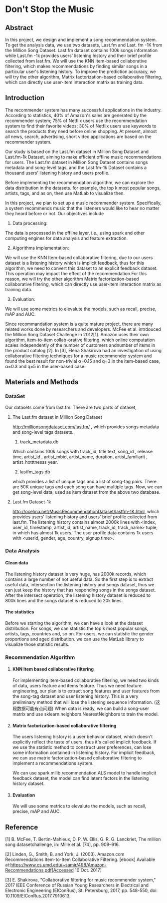 # Don't Stop the Music
## Abstract

In this project, we design and implement a song recommendation system. To get the analysis data, we use two datasets, Last.fm and  Last. fm  -1K from the Million Song Dataset. Last.fm dataset contains 100k songs information while  Last.fm  -1k provides users' listening history and their brief profile collected from last.fm. We will use the KNN item-based collaborative filtering, which makes recommendations by finding similar songs in a particular user's listening history. To improve the prediction accuracy, we will try the other algorithm, Matrix factorization-based collaborative filtering, which can directly use user-item interaction matrix as training data.

## Introduction

The recommender system has many successful applications in the industry. According to statistics, 40% of Amazon's sales are generated by the recommender system; 75% of Netflix users use the recommendation system to find their favorite videos; 30% of Netflix users use keywords to search the products they need before online shopping. At present, almost all news, search, advertising, short video applications are based on the recommender system.

Our study is based on the Last.fm dataset in Million Song Dataset  and Last.fm-1k Dataset, aiming to make efficient offline music recommendations for users.  The Last.fm dataset in Million Song Dataset contains songs metadata and song-level tags, and the Last.fm-1k Dataset contains a thousand users' listening history and users profile. 

Before implementing the recommendation algorithm, we can explore the data distribution in the datasets. for example, the top k most popular songs, artists, tags, and as on,  then use MatLab to visualize then.

In this project, we plan to set up a music recommender system. Specifically, a system recommends music that the listeners would like to hear no matter they heard before or not. Our objectives include 

1) Data processing: 

The data is processed in the offline layer, i.e., using spark and other computing engines for data analysis and feature extraction. 

2) Algorithms implementation: 

We will use the KNN Item-based collaborative filtering, due to our users dataset is a listening history which is implicit feedback, thus for this algorithm, we need to convert this dataset to an explicit feedback dataset. This operation may impact the effect of the recommendation.For this reason, we will try the other algorithm Matrix factorization-based collaborative filtering, which can directly use user-item interaction matrix as training data.

3) Evaluation: 

We will use some metrics to elevalute the models, such as recall, precise, mAP and AUC.

Since recommandation system is a quite mature project, there are many related works done by researchers and developers. McFee et al. intrdouced the Million Song Dataset Challenge in 2012[1]. Amazon uses their own algorithm, item-to-item collab-orative filtering, which online computation scales independently of the number of customers andnumber of items in the product catalog [2]. In [3], Elena Shakirova had an investigation of using collaborative filtering techniques for a music recommender system and found the best result for non-trivial α=0.15 and q=3 in the item-based case, α=0.3 and q=5 in the user-based case.


## Materials and Methods

### DataSet

Our datasets come from last.fm. There are two parts of dataset, 

1. The Last.fm dataset in Million Song Dataset

   http://millionsongdataset.com/lastfm/ , which provides songs metadata and song-level tags datasets.

   1) track_metadata.db

   Which contains 100k songs with track_id, title text, song_id , release time, artist_id , artist_mbid, artist_name, duration, artist_familiarit , artist_hotttnesss  year.

   2) lastfm_tags.db

   which provides a list of unique tags and a list of song-tag pairs. There are 50K unique tags and each song can have multiple tags. Now, we can get song-level data, used as item dataset  from the above two database.

2. Last.fm Dataset-1k

   http://ocelma.net/MusicRecommendationDataset/lastfm-1K.html, which provides users' listening history  and  users' brief profile collected from last.fm.  The listening history contains almost 2000k lines with <index, user_id, timestamp, artist_id, artist_name, track_id, track_name> tuple, in which has almost 1k users. The user profile data contains 1k users with <userid, gender, age, country, signup time>.



### Data Analysis

#### Clean data

The listening history dataset is very huge, has 2000k records, which contains a large number of not useful data. So the first step is to extract useful data, intersection the listening history and songs dataset, thus we can just keep the history that has responding songs in the songs dataset. After the intersect operation, the listening history dataset is reduced to 800k lines and the songs dataset is reduced to 20k lines.

#### The statistics

Before we starting the algorithm, we can have a look at the dataset distribution. For songs, we can statistic the top k most popular songs, artists, tags, countries and, so on. For users, we can statistic the gender proportions and aged distribution. we can use the MatLab library to visualize those statistic results.

### Recommendation Algorithm

1. #### KNN Item based collaborative filtering 

   For implementing item-based collaborative filtering, we need two kinds of data, users feature and items feature. Thus we need feature engineering, our plan is to extract song features and user features from the song-tag dataset and user listening history. This is a very preliminary method that will lose the listening sequence information. (这段数据可能有点问题) When data is ready, we can build a song-user matrix and use sklearn.neighbors.NearestNeighbors to train the model.

2. #### Matrix factorization-based collaborative filtering

   The users listening history is a user behavior dataset, which doesn't explicitly reflect the taste of users, thus it's called implicit feedback. If we use the statistic method to construct user preferences, can lose some information contained in listening history. 
   For implicit feedback, we can use matrix factorization-based collaborative filtering to implement a recommendations system.

   We can use spark.mllib.recommendation.ALS model to handle implicit feedback dataset, the model can find latent factors in the listening history dataset.

3. #### Evaluation

   We will use some metrics to elevalute the models, such as recall, precise, mAP and AUC.



##  Reference
[1] B.  McFee,  T.  Bertin-Mahieux,  D.  P.  W.  Ellis,  G.  R.  G.  Lanckriet,  The  million  song  datasetchallenge, in: Mille et al. [74], pp. 909–916.

[2] Linden, G., Smith, B. and York, J. (2003). Amazon.com Recommendations Item-to-Item Collaborative Filtering. [ebook] Available at:https://www.cs.umd.edu/~samir/498/Amazon-Recommendations.pdf[Accessed 10 Oct. 2017]

[3] E. Shakirova, "Collaborative filtering for music recommender system," 2017 IEEE Conference of Russian Young Researchers in Electrical and Electronic Engineering (EIConRus), St. Petersburg, 2017, pp. 548-550, doi: 10.1109/EIConRus.2017.7910613.



